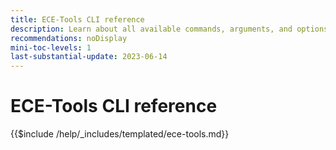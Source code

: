 ```yaml
---
title: ECE-Tools CLI reference
description: Learn about all available commands, arguments, and options for Adobe Commerce ECE-Tools command-line tool.
recommendations: noDisplay
mini-toc-levels: 1
last-substantial-update: 2023-06-14
---
```

# ECE-Tools CLI reference

{{$include /help/_includes/templated/ece-tools.md}}
